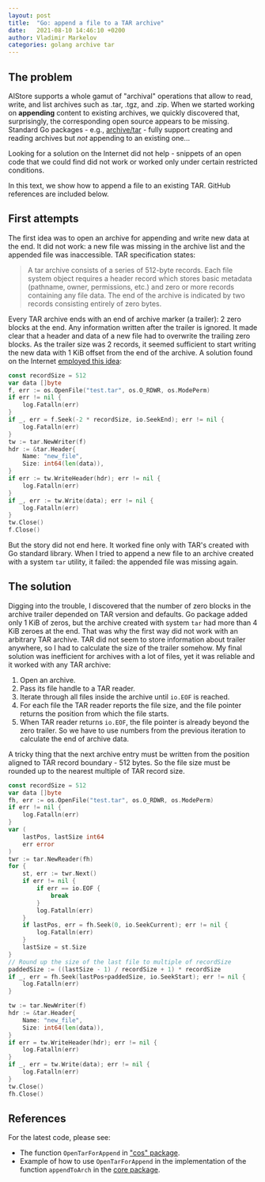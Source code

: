 ```yaml
---
layout: post
title:  "Go: append a file to a TAR archive"
date:   2021-08-10 14:46:10 +0200
author: Vladimir Markelov
categories: golang archive tar
---
```


## The problem

AIStore supports a whole gamut of "archival" operations that allow to read, write, and list archives such as .tar, .tgz, and .zip. When we started working on **appending** content to existing archives, we quickly discovered that, surprisingly, the corresponding open source appears to be missing. Standard Go packages - e.g., [archive/tar](https://pkg.go.dev/archive/tar) - fully support creating and reading archives but _not_ appending to an existing one...

Looking for a solution on the Internet did not help - snippets of an open code that we could find did not work or worked only under certain restricted conditions.

In this text, we show how to append a file to an existing TAR. GitHub references are included below.

## First attempts

The first idea was to open an archive for appending and write new data at the end.
It did not work: a new file was missing in the archive list and the appended file was inaccessible.
TAR specification states:

> A tar archive consists of a series of 512-byte records.
> Each file system object requires a header record which stores basic metadata (pathname, owner, permissions, etc.) and zero or more records containing any file data.
> The end of the archive is indicated by two records consisting entirely of zero bytes.

Every TAR archive ends with an end of archive marker (a trailer): 2 zero blocks at the end.
Any information written after the trailer is ignored.
It made clear that a header and data of a new file had to overwrite the trailing zero blocks.
As the trailer size was 2 records, it seemed sufficient to start writing the new data with 1 KiB offset from the end of the archive.
A solution found on the Internet [employed this idea](https://stackoverflow.com/questions/18323995/golang-append-file-to-an-existing-tar-archive):

```go
const recordSize = 512
var data []byte
f, err := os.OpenFile("test.tar", os.O_RDWR, os.ModePerm)
if err != nil {
    log.Fatalln(err)
}
if _, err = f.Seek(-2 * recordSize, io.SeekEnd); err != nil {
    log.Fatalln(err)
}
tw := tar.NewWriter(f)
hdr := &tar.Header{
    Name: "new_file",
    Size: int64(len(data)),
}
if err := tw.WriteHeader(hdr); err != nil {
    log.Fatalln(err)
}
if _, err := tw.Write(data); err != nil {
    log.Fatalln(err)
}
tw.Close()
f.Close()
```

But the story did not end here. It worked fine only with TAR's created with Go standard library.
When I tried to append a new file to an archive created with a system `tar` utility, it failed:
the appended file was missing again.

## The solution

Digging into the trouble, I discovered that the number of zero blocks in the archive trailer depended on TAR version and defaults.
Go package added only 1 KiB of zeros, but the archive created with system `tar` had more than 4 KiB zeroes at the end.
That was why the first way did not work with an arbitrary TAR archive.
TAR did not seem to store information about trailer anywhere, so I had to calculate the size of the trailer somehow.
My final solution was inefficient for archives with a lot of files, yet it was reliable and it worked with any TAR archive:

1. Open an archive.
2. Pass its file handle to a TAR reader.
3. Iterate through all files inside the archive until `io.EOF` is reached.
4. For each file the TAR reader reports the file size, and the file pointer returns the position from which the file starts.
5. When TAR reader returns `io.EOF`, the file pointer is already beyond the zero trailer. So we have to use numbers from the previous iteration to calculate the end of archive data.

A tricky thing that the next archive entry must be written from the position aligned to TAR record boundary - 512 bytes.
So the file size must be rounded up to the nearest multiple of TAR record size.

```go
const recordSize = 512
var data []byte
fh, err := os.OpenFile("test.tar", os.O_RDWR, os.ModePerm)
if err != nil {
    log.Fatalln(err)
}
var (
	lastPos, lastSize int64
	err error
)
twr := tar.NewReader(fh)
for {
	st, err := twr.Next()
	if err != nil {
		if err == io.EOF {
			break
		}
		log.Fatalln(err)
	}
	if lastPos, err = fh.Seek(0, io.SeekCurrent); err != nil {
		log.Fatalln(err)
	}
	lastSize = st.Size
}
// Round up the size of the last file to multiple of recordSize
paddedSize := ((lastSize - 1) / recordSize + 1) * recordSize
if _, err = fh.Seek(lastPos+paddedSize, io.SeekStart); err != nil {
	log.Fatalln(err)
}

tw := tar.NewWriter(f)
hdr := &tar.Header{
    Name: "new_file",
    Size: int64(len(data)),
}
if err = tw.WriteHeader(hdr); err != nil {
    log.Fatalln(err)
}
if _, err = tw.Write(data); err != nil {
    log.Fatalln(err)
}
tw.Close()
fh.Close()
```

## References

For the latest code, please see:

- The function `OpenTarForAppend` in ["cos" package](https://github.com/NVIDIA/aistore/blob/main/cmn/cos/archive.go).
- Example of how to use `OpenTarForAppend` in the implementation of the function `appendToArch` in the [core package](https://github.com/NVIDIA/aistore/blob/main/ais/tgtobj.go).
